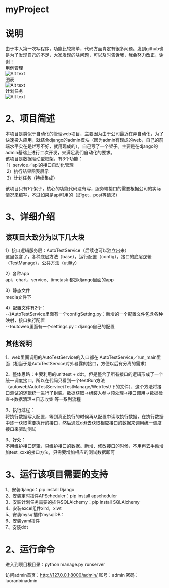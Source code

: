 # myProject
说明<br>
=
由于本人第一次写程序，功能比较简单，代码方面肯定有很多问题。发到github也是为了发现自己的不足，大家发现的啥问题，可以及时告诉我，我会努力改正，谢谢！<br>
用例管理<br>
![Alt text](https://github.com/luoranbin/autoweb/raw/master/media/remark/index.png)<br>
图表<br>
![Alt text](https://github.com/luoranbin/autoweb/raw/master/media/remark/chart.png)<br>
计划任务<br>
![Alt text](https://github.com/luoranbin/autoweb/raw/master/media/remark/plan.png)<br>

2、项目简述<br>
=

本项目是类似于自动化的管理web项目，主要因为由于公司最近在弄自动化，为了快速投入应用，就结合django的admin模块（因为admin有现成的web，自己的前端水平实在是烂写不好，就用现成的），自己写了一个架子。主要是在django的admin基础上进行二次开发，来满足我们自动化的要求。<br>
该项目是数据驱动型框架，有3个功能：<br>
  1）service／api的接口自动化管理<br>
  2）执行结果图表展示<br>
  3）计划任务（持续集成）<br>

该项目只有1个架子，核心的功能代码没有写，服务端接口的需要根据公司的实际情况来编写，不过如果是api可用的（即get，post等请求）<br>

3、详细介绍<br>
=
该项目大致分为以下几大块<br>
-
1）接口逻辑服务层：AutoTestService（后续也可以独立出来）<br>
这里包含了，各种底层方法（base），运行配置（config），接口的底层逻辑（TestManage），公共方法（utility）<br>

2）各种app<br>
api、chart、service、timetask 都是django里面的app<br>

3）静态文件<br>
media文件下<br>

4）配置文件有2个：<br>
--》AutoTestService里面有一个configSetting.py：新增的一个配置文件包含各种映射，接口执行配置<br>
--》autoweb里面有一个settings.py：django自己的配置<br>


其他说明<br>
-
1、web里面调用的AutoTestService的入口都在 AutoTestService／run_main里面（相当于是AutoTestService对外暴露的接口，方便以后有分离的需求）<br>

2、整体思路：主要利用的unittest + ddt。但是整合了所有接口的逻辑形成了一个统一调度接口，所以在代码只看到一个testRun方法（autoweb/AutoTestService/TestManage/WebTest/下的文件），这个方法将接口测试的逻辑统一进行了封装。数据获取->组装入参->预处理->接口调用->数据检查->数据清理->日志收集 等一系列流程<br>

3、执行过程：<br>
将执行数据写入配置，等到真正执行的时候再从配置中读取执行数据，在执行数据中逐一获取需要执行的接口，然后通过ddt去获取相应接口的数据来调用统一调度接口来驱动测试<br>

3、好处：<br>
不用维护接口逻辑，只维护接口的数据。新增、修改接口的时候，不用再去手动增加test_xxx的接口方法，只需要增加相应的测试数据即可<br>


3、运行该项目需要的支持<br>
=
1、安装django：pip install Django<br>
2、安装定时插件APScheduler：pip install apscheduler<br>
3、安装计划任务需要的插件SQLAlchemy：pip install SQLAlchemy<br>
4、安装excel组件xlrd，xlwt<br>
5、安装mysql插件mysqlDB：<br>
6、安装yaml插件<br>
7、安装ddt


2、运行命令<br>
=
进入到项目根目录：python manage.py runserver<br>

访问admin首页：http://127.0.0.1:8000/admin/        账号：admin  密码：luoranbinadmin
